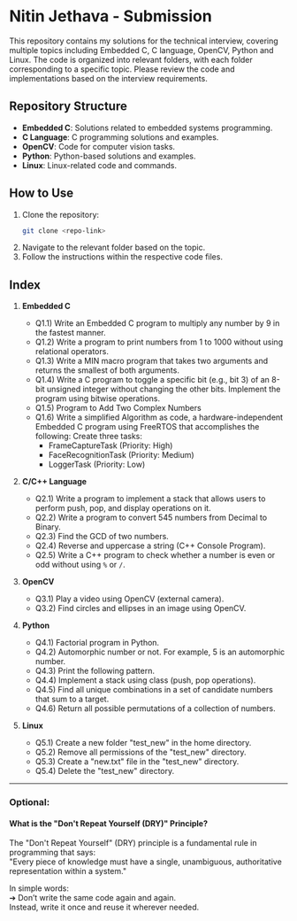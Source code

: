 # Nitin Jethava - Submission

This repository contains my solutions for the technical interview, covering multiple topics including Embedded C, C language, OpenCV, Python and Linux. The code is organized into relevant folders, with each folder corresponding to a specific topic. Please review the code and implementations based on the interview requirements.

## Repository Structure
- **Embedded C**: Solutions related to embedded systems programming.
- **C Language**: C programming solutions and examples.
- **OpenCV**: Code for computer vision tasks.
- **Python**: Python-based solutions and examples.
- **Linux**: Linux-related code and commands.

## How to Use
1. Clone the repository:
    ```bash
    git clone <repo-link>
    ```
2. Navigate to the relevant folder based on the topic.
3. Follow the instructions within the respective code files.

## Index
1) **Embedded C**
    - Q1.1) Write an Embedded C program to multiply any number by 9 in the fastest manner.
    - Q1.2) Write a program to print numbers from 1 to 1000 without using relational operators.
    - Q1.3) Write a MIN macro program that takes two arguments and returns the smallest of both arguments.
    - Q1.4) Write a C program to toggle a specific bit (e.g., bit 3) of an 8-bit unsigned integer without changing the other bits. Implement the program using bitwise operations.
    - Q1.5) Program to Add Two Complex Numbers
    - Q1.6) Write a simplified Algorithm as code, a hardware-independent Embedded C program using FreeRTOS that accomplishes the following: Create three tasks:
        - FrameCaptureTask (Priority: High)
        - FaceRecognitionTask (Priority: Medium)
        - LoggerTask (Priority: Low)

2) **C/C++ Language**
    - Q2.1) Write a program to implement a stack that allows users to perform push, pop, and display operations on it.
    - Q2.2) Write a program to convert 545 numbers from Decimal to Binary.
    - Q2.3) Find the GCD of two numbers.
    - Q2.4) Reverse and uppercase a string (C++ Console Program).
    - Q2.5) Write a C++ program to check whether a number is even or odd without using `%` or `/`.

3) **OpenCV**
    - Q3.1) Play a video using OpenCV (external camera).
    - Q3.2) Find circles and ellipses in an image using OpenCV.

4) **Python**
    - Q4.1) Factorial program in Python.
    - Q4.2) Automorphic number or not. For example, 5 is an automorphic number.
    - Q4.3) Print the following pattern.
    - Q4.4) Implement a stack using class (push, pop operations).
    - Q4.5) Find all unique combinations in a set of candidate numbers that sum to a target.
    - Q4.6) Return all possible permutations of a collection of numbers.

5) **Linux**
    - Q5.1) Create a new folder "test_new" in the home directory.
    - Q5.2) Remove all permissions of the "test_new" directory.
    - Q5.3) Create a "new.txt" file in the "test_new" directory.
    - Q5.4) Delete the "test_new" directory.

---

### Optional: 
#### What is the "Don't Repeat Yourself (DRY)" Principle?

The "Don't Repeat Yourself" (DRY) principle is a fundamental rule in programming that says:  
"Every piece of knowledge must have a single, unambiguous, authoritative representation within a system."

In simple words:  
➔ Don’t write the same code again and again.  
Instead, write it once and reuse it wherever needed.
